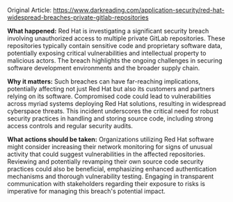 Original Article: https://www.darkreading.com/application-security/red-hat-widespread-breaches-private-gitlab-repositories

**What happened:** Red Hat is investigating a significant security breach involving unauthorized access to multiple private GitLab repositories. These repositories typically contain sensitive code and proprietary software data, potentially exposing critical vulnerabilities and intellectual property to malicious actors. The breach highlights the ongoing challenges in securing software development environments and the broader supply chain.

**Why it matters:** Such breaches can have far-reaching implications, potentially affecting not just Red Hat but also its customers and partners relying on its software. Compromised code could lead to vulnerabilities across myriad systems deploying Red Hat solutions, resulting in widespread cyberspace threats. This incident underscores the critical need for robust security practices in handling and storing source code, including strong access controls and regular security audits.

**What actions should be taken:** Organizations utilizing Red Hat software might consider increasing their network monitoring for signs of unusual activity that could suggest vulnerabilities in the affected repositories. Reviewing and potentially revamping their own source code security practices could also be beneficial, emphasizing enhanced authentication mechanisms and thorough vulnerability testing. Engaging in transparent communication with stakeholders regarding their exposure to risks is imperative for managing this breach's potential impact.
